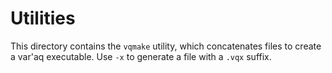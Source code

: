 # Utilities

This directory contains the `vqmake` utility, which concatenates files to
create a var'aq executable. Use `-x` to generate a file with a `.vqx` suffix.
